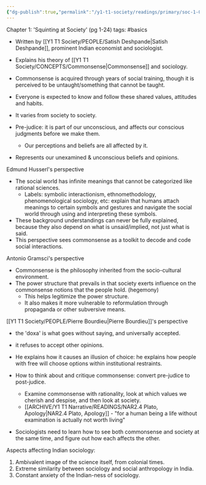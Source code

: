 ```yaml
---
{"dg-publish":true,"permalink":"/y1-t1-society/readings/primary/soc-1-03-deshpande-contemporary-india-a-sociological-view/"}
---
```



Chapter 1: 'Squinting at Society' (pg 1-24)
tags: #basics 

- Written by [[Y1 T1 Society/PEOPLE/Satish Deshpande\|Satish Deshpande]], prominent Indian economist and sociologist.
- Explains his theory of [[Y1 T1 Society/CONCEPTS/Commonsense\|Commonsense]] and sociology.

- Commonsense is acquired through years of social training, though it is perceived to be untaught/something that cannot be taught.
- Everyone is expected to know and follow these shared values, attitudes and habits.
- It varies from society to society.
- Pre-judice: it is part of our unconscious, and affects our conscious judgments before we make them.
	- Our perceptions and beliefs are all affected by it.
- Represents our unexamined & unconscious beliefs and opinions.

Edmund Husserl's perspective
- The social world has infinite meanings that cannot be categorized like rational sciences.
	- Labels: symbolic interactionism, ethnomethodology, phenomenological sociology, etc: explain that humans attach meanings to certain symbols and gestures and navigate the social world through using and interpreting these symbols.
- These background understandings can never be fully explained, because they also depend on what is unsaid/implied, not just what is said.
- This perspective sees commonsense as a toolkit to decode and code social interactions.

Antonio Gramsci's perspective
- Commonsense is the philosophy inherited from the socio-cultural environment. 
- The power structure that prevails in that society exerts influence on the commonsense notions that the people hold. (hegemony)
	- This helps legitimize the power structure.
	- It also makes it more vulnerable to reformulation through propaganda or other subversive means.

[[Y1 T1 Society/PEOPLE/Pierre Bourdieu\|Pierre Bourdieu]]'s perspective
- the 'doxa' is what goes without saying, and universally accepted.
- it refuses to accept other opinions.
- He explains how it causes an illusion of choice: he explains how people with free will choose options within institutional restraints.

- How to think about and critique commonsense: convert pre-judice to post-judice.
	- Examine commonsense with rationality, look at which values we cherish and despise, and then look at society.
	- [[ARCHIVE/Y1 T1 Narrative/READINGS/NAR2.4 Plato, Apology\|NAR2.4 Plato, Apology]] - "for a human being a life without examination is actually not worth living"
- Sociologists need to learn how to see both commonsense and society at the same time, and figure out how each affects the other.

Aspects affecting Indian sociology:
1. Ambivalent image of the science itself, from colonial times.
2. Extreme similarity between sociology and social anthropology in India.
3. Constant anxiety of the Indian-ness of sociology.




